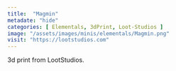 ```yaml
---
title:  "Magmin"
metadate: "hide"
categories: [ Elementals, 3dPrint, Loot-Studios ]
image: "/assets/images/minis/elementals/Magmin.png"
visit: "https://lootstudios.com"
---
```

3d print from LootStudios.